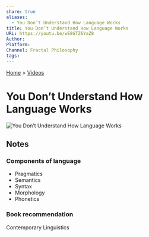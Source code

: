 ```yaml
---
share: true
aliases:
  - You Don’t Understand How Language Works
title: You Don’t Understand How Language Works
URL: https://youtu.be/wE8GTZ6YaZ8
Author: 
Platform: 
Channel: Fractal Philosophy
tags: 
---
```

[Home](../index.md) > [Videos](./index.md)  
# You Don’t Understand How Language Works  
![You Don’t Understand How Language Works](https://youtu.be/wE8GTZ6YaZ8)  
  
## Notes  
### Components of language  
- Pragmatics  
- Semantics  
- Syntax  
- Morphology  
- Phonetics  
  
### Book recommendation  
Contemporary Linguistics  

